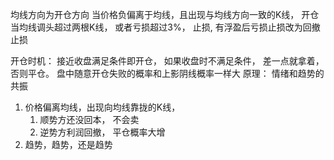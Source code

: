 均线方向为开仓方向
当价格负偏离于均线，且出现与均线方向一致的K线， 开仓
当均线调头超过两根K线， 或者亏损超过3%， 止损, 
有浮盈后亏损止损改为回撤止损

开仓时机： 接近收盘满足条件即开仓， 如果收盘时不满足条件， 差一点就拿着， 否则平仓。
盘中随意开仓失败的概率和上影阴线概率一样大
原理：
情绪和趋势的共振
1. 价格偏离均线，出现向均线靠拢的K线， 
   1. 顺势方还没回本， 不会卖
   2. 逆势方利润回撤， 平仓概率大增
2. 趋势，趋势，还是趋势